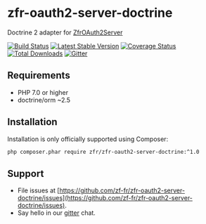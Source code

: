 # zfr-oauth2-server-doctrine
Doctrine 2 adapter for [ZfrOAuth2Server](http://github.com/zf-fr/zfr-oauth2-server)

[![Build Status](https://travis-ci.org/zf-fr/zfr-oauth2-server-doctrine.png)](https://travis-ci.org/zf-fr/zfr-oauth2-server-doctrine)
[![Latest Stable Version](https://poser.pugx.org/zfr/zfr-oauth2-server-doctrine/v/stable.png)](https://packagist.org/packages/zfr/zfr-oauth2-server-doctrine)
[![Coverage Status](https://coveralls.io/repos/github/zf-fr/zfr-oauth2-server-doctrine/badge.svg?branch=master)](https://coveralls.io/github/zf-fr/zfr-oauth2-server-doctrine?branch=master)
[![Total Downloads](https://poser.pugx.org/zfr/zfr-oauth2-server-doctrine/downloads.png)](https://packagist.org/packages/zfr/zfr-oauth2-server-doctrine)
[![Gitter](https://badges.gitter.im/Join%20Chat.svg)](https://gitter.im/prolic/zfr-oauth2-server)


## Requirements

- PHP 7.0 or higher
- doctrine/orm ~2.5

## Installation

Installation is only officially supported using Composer:

```sh
php composer.phar require zfr/zfr-oauth2-server-doctrine:^1.0
```

## Support

- File issues at [https://github.com/zf-fr/zfr-oauth2-server-doctrine/issues](https://github.com/zf-fr/zfr-oauth2-server-doctrine/issues).
- Say hello in our [gitter](https://gitter.im/prolic/zfr-oauth2-server) chat.
